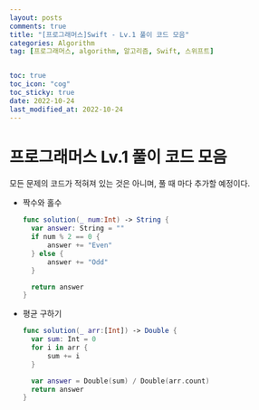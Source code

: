 ```yaml
---
layout: posts
comments: true
title: "[프로그래머스]Swift - Lv.1 풀이 코드 모음"
categories: Algorithm
tag: [프로그래머스, algorithm, 알고리즘, Swift, 스위프트]


toc: true
toc_icon: "cog"
toc_sticky: true
date: 2022-10-24
last_modified_at: 2022-10-24
---
```




# 프로그래머스 Lv.1 풀이 코드 모음

모든 문제의 코드가 적혀져 있는 것은 아니며, 풀 때 마다 추가할 예정이다.

* 짝수와 홀수
  ```swift
  func solution(_ num:Int) -> String {
    var answer: String = ""
    if num % 2 == 0 {
        answer += "Even"
    } else {
        answer += "Odd"
    }

    return answer
  }
  ```

* 평균 구하기
  ```swift
  func solution(_ arr:[Int]) -> Double {
    var sum: Int = 0
    for i in arr {
        sum += i
    }

    var answer = Double(sum) / Double(arr.count)
    return answer
  }
  ```